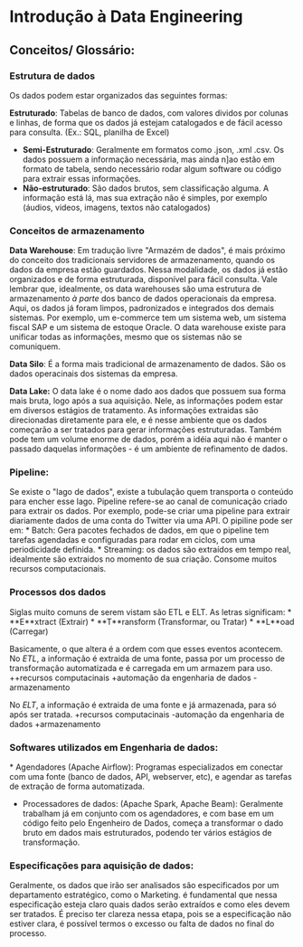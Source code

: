 <h1>Introdução à Data Engineering</h1>

<h2>Conceitos/ Glossário:</h2>


<h3>Estrutura de dados</h3>
Os dados podem estar organizados das seguintes formas: 

**Estruturado**: Tabelas de banco de dados, com valores dividos por colunas e linhas, de forma que os dados já estejam catalogados e de fácil acesso para consulta. (Ex.: SQL, planilha de Excel)
* **Semi-Estruturado**: Geralmente em formatos como .json, .xml .csv. Os dados possuem a informação necessária, mas ainda n]ao estão em formato de tabela, sendo necessário rodar algum software ou código para extrair essas informações.
* **Não-estruturado**: São dados brutos, sem classificação alguma. A informação está lá, mas sua extração não é simples, por exemplo (áudios, videos, imagens, textos não catalogados)

<h3>Conceitos de armazenamento</h3>

**Data Warehouse**: Em tradução livre "Armazém de dados", é mais próximo do  conceito dos tradicionais servidores de armazenamento, quando os dados da empresa estão guardados. Nessa modalidade, os dados já estão organizados e de forma estruturada, disponível para fácil consulta. Vale lembrar que, idealmente, os data warehouses são uma estrutura de armazenamento *à parte* dos banco de dados operacionais da empresa. Aqui, os dados já foram limpos, padronizados e integrados dos demais sistemas. Por exemplo, um e-commerce tem um sistema web, um sistema fiscal SAP e um sistema de estoque Oracle. O data warehouse existe para unificar todas as informações, mesmo que os sistemas não se comuniquem.

**Data Silo**: É a forma mais tradicional de armazenamento de dados. São os dados operacinais dos sistemas da empresa.

**Data Lake:** O data lake é o nome dado aos dados que possuem sua forma mais bruta, logo após a sua aquisição. Nele, as informações podem estar em diversos estágios de tratamento. As informações extraidas são direcionadas diretamente para ele, e é nesse ambiente que os dados começarão a ser tratados para gerar informações estruturadas. Também pode tem um volume enorme de dados, porém a idéia aqui não é manter o passado daquelas informações - é um ambiente de refinamento de dados.

<h3>Pipeline:</h3> Se existe o "lago de dados", existe a tubulação quem transporta o conteúdo para encher esse lago. Pipeline refere-se ao canal de comunicação criado para extrair os dados. Por exemplo, pode-se criar uma pipeline para extrair diariamente dados de uma conta do Twitter via uma API. O pipiline pode ser em: 
* Batch: Gera pacotes fechados de dados, em que o pipeline tem tarefas agendadas e configuradas para rodar em ciclos, com uma periodicidade definida.
* Streaming: os dados são extraídos em tempo real, idealmente são extraidos no momento de sua criação. Consome muitos recursos computacionais.

<h3>Processos dos dados</h3>
Siglas muito comuns de serem vistam são ETL e ELT. As letras significam:
* **E**xtract (Extrair)
* **T**ransform (Transformar, ou Tratar)
* **L**oad (Carregar)

Basicamente, o que altera é a ordem com que esses eventos acontecem. 
No *ETL*, a informação é extraida de uma fonte, passa por um processo de transformação automatizada e é carregada em um armazem para uso.
++recursos computacinais
+automação da engenharia de dados
-armazenamento

No *ELT*, a informação é extraida de uma fonte e já armazenada, para só após ser tratada.
+recursos computacinais
-automação da engenharia de dados
+armazenamento


<h3>Softwares utilizados em Engenharia de dados:</h3>
* Agendadores (Apache Airflow): Programas especializados em conectar com uma fonte (banco de dados, API, webserver, etc), e agendar as tarefas de extração de forma automatizada.

* Processadores de dados: (Apache Spark, Apache Beam): Geralmente trabalham já em conjunto com os agendadores, e com base em um código feito pelo Engenheiro de Dados, começa a transformar o dado bruto em dados mais estruturados, podendo ter vários estágios de transformação.

<h3>Especificações para aquisição de dados:</h3>
Geralmente, os dados que irão ser analisados são especificados por um departamento estratégico, como o Marketing. é fundamental que nessa especificação esteja claro quais dados serão extraídos e como eles devem ser tratados. É preciso ter clareza nessa etapa, pois se a especificação não estiver clara, é possível termos o excesso ou falta de dados no final do processo.